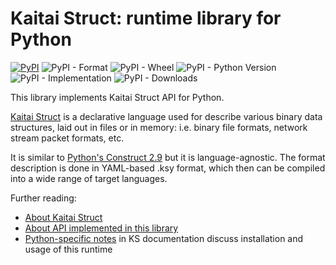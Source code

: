 # Kaitai Struct: runtime library for Python

[![PyPI](https://img.shields.io/pypi/v/kaitaistruct)](https://pypi.org/project/kaitaistruct/)
![PyPI - Format](https://img.shields.io/pypi/format/kaitaistruct)
![PyPI - Wheel](https://img.shields.io/pypi/wheel/kaitaistruct)
![PyPI - Python Version](https://img.shields.io/pypi/pyversions/kaitaistruct)
![PyPI - Implementation](https://img.shields.io/pypi/implementation/kaitaistruct)
![PyPI - Downloads](https://img.shields.io/pypi/dd/kaitaistruct)

This library implements Kaitai Struct API for Python.

[Kaitai Struct](http://kaitai.io) is a declarative language used for
describe various binary data structures, laid out in files or in memory:
i.e. binary file formats, network stream packet formats, etc.

It is similar to [Python's Construct 2.9](http://construct.readthedocs.org/)
but it is language-agnostic. The format description is done in YAML-based .ksy
format, which then can be compiled into a wide range of target languages.

Further reading:

* [About Kaitai Struct](http://kaitai.io/)
* [About API implemented in this library](http://doc.kaitai.io/stream_api.html)
* [Python-specific notes](http://doc.kaitai.io/lang_python.html) in KS
  documentation discuss installation and usage of this runtime
